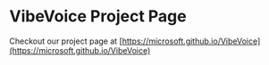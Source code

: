 # VibeVoice Project Page
Checkout our project page at [https://microsoft.github.io/VibeVoice](https://microsoft.github.io/VibeVoice)
